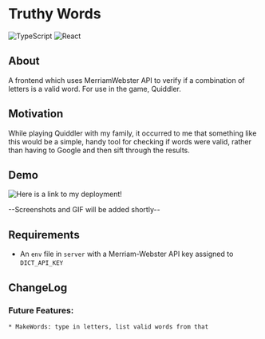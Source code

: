 # Truthy Words

![TypeScript](https://img.shields.io/badge/typescript-%23007ACC.svg?style=for-the-badge&logo=typescript&logoColor=white)
![React](https://img.shields.io/badge/react-%2320232a.svg?style=for-the-badge&logo=react&logoColor=%2361DAFB)

## About

A frontend which uses MerriamWebster API to verify if a combination of letters is a valid word. For use in the game, Quiddler.

## Motivation

While playing Quiddler with my family, it occurred to me that something like this would be a simple, handy tool for checking if words were valid, rather than having to Google and then sift through the results.

## Demo

![Here is a link to my deployment!](https://adb-truthy-words.herokuapp.com/)

--Screenshots and GIF will be added shortly--

## Requirements

* An `env` file in `server` with a Merriam-Webster API key assigned to `DICT_API_KEY`

## ChangeLog

### Future Features:
	* MakeWords: type in letters, list valid words from that
